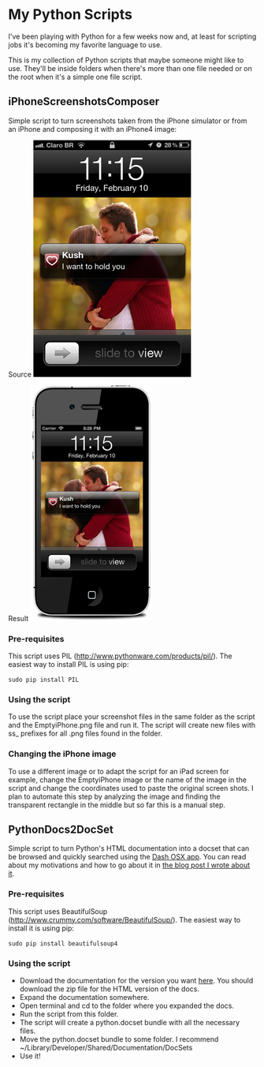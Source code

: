 # My Python Scripts

I've been playing with Python for a few weeks now and, at least for scripting jobs it's becoming my favorite language to use.

This is my collection of Python scripts that maybe someone might like to use. They'll be inside folders when there's more than one file needed or on the root when it's a simple one file script.

## iPhoneScreenshotsComposer

Simple script to turn screenshots taken from the iPhone simulator or from an iPhone and composing it with an iPhone4 image:

Source
![Result of the script](https://github.com/gpambrozio/PythonScripts/raw/master/iPhoneScreenshotsComposer/Push.png)

Result
![Result of the script](https://github.com/gpambrozio/PythonScripts/raw/master/iPhoneScreenshotsComposer/ss_Push.png)

### Pre-requisites

This script uses PIL (http://www.pythonware.com/products/pil/). The easiest way to install PIL is using pip:

    sudo pip install PIL

### Using the script

To use the script place your screenshot files in the same folder as the script and the EmptyiPhone.png file and run it. The script will create new files with ss_ prefixes for all .png files found in the folder.

### Changing the iPhone image

To use a different image or to adapt the script for an iPad screen for example, change the EmptyiPhone image or the name of the image in the script and change the coordinates used to paste the original screen shots. I plan to automate this step by analyzing the image and finding the transparent rectangle in the middle but so far this is a manual step.

## PythonDocs2DocSet

Simple script to turn Python's HTML documentation into a docset that can be browsed and quickly searched using the [Dash OSX app](http://kapeli.com/dash/). You can read about my motivations and how to go about it in [the blog post I wrote about it](http://blog.codecropper.com/2012/02/pythons-documentation-at-your-fingertips/).

### Pre-requisites

This script uses BeautifulSoup (http://www.crummy.com/software/BeautifulSoup/). The easiest way to install it is using pip:

    sudo pip install beautifulsoup4

### Using the script

* Download the documentation for the version you want [here](http://www.python.org/doc/versions/). You should download the zip file for the HTML version of the docs.
* Expand the documentation somewhere.
* Open terminal and cd to the folder where you expanded the docs.
* Run the script from this folder.
* The script will create a python.docset bundle with all the necessary files.
* Move the python.docset bundle to some folder. I recommend ~/Library/Developer/Shared/Documentation/DocSets
* Use it!
